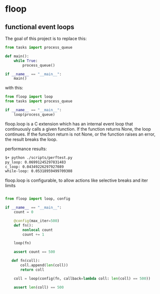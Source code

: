 # floop

## functional event loops


The goal of this project is to replace this:

```python
from tasks import process_queue

def main():
    while True:
        process_queue()

if __name__ == "__main__":
    main()
```

with this:

```python
from floop import loop
from tasks import process_queue

if __name__ == "__main__":
    loop(process_queue)
```

floop.loop is a C extension which has an internal event loop that continuously
calls a given function. If the function returns None, the loop continues. If the
function return is not None, or the function raises an error, the result breaks
the loop.

performance results:
```bash
$+ python ./scripts/perftest.py
py_loop: 0.06991245297831483
c_loop: 0.04349226297927089
while-loop: 0.05318959499709308
```

floop.loop is configurable, to allow actions like selective breaks and iter
limits

```python

from floop import loop, config

if __name__ == "__main__":
    count = 0

    @config(max_iter=500)
    def fn():
        nonlocal count
        count += 1

    loop(fn)

    assert count == 500

   def fn(coll):
       coll.append(len(coll))
       return coll

    coll = loop(config(fn, callback=lambda coll: len(coll) == 500))

    assert len(coll) == 500

```
